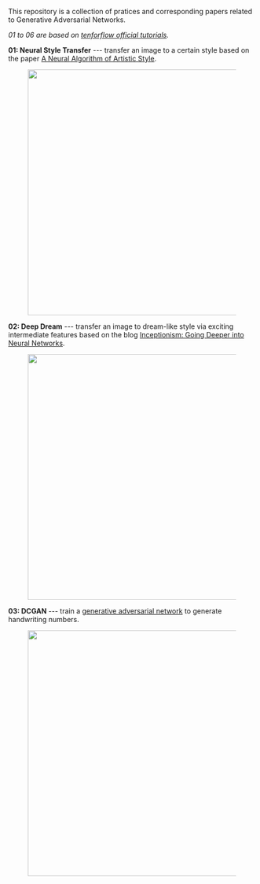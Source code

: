 This repository is a collection of pratices and corresponding papers related to Generative Adversarial Networks. 

*01 to 06 are based on [tenforflow official tutorials](https://www.tensorflow.org/tutorials/generative/style_transfer).*

**01: Neural Style Transfer** --- transfer an image to a certain style based on the paper [A Neural Algorithm of Artistic Style](https://arxiv.org/abs/1508.06576).

<figure>
<img src="https://tensorflow.org/tutorials/generative/images/stylized-image.png" style="width: 500px;"/>
</figure>

**02: Deep Dream** --- transfer an image to dream-like style via exciting intermediate features based on the blog [Inceptionism: Going Deeper into Neural Networks](https://ai.googleblog.com/2015/06/inceptionism-going-deeper-into-neural.html).

<figure>
<img src="https://www.tensorflow.org/tutorials/generative/images/dogception.png"  width="500px"/>
</figure>

**03: DCGAN** --- train a [generative adversarial network](https://arxiv.org/pdf/1511.06434.pdf) to generate handwriting numbers.

<figure>
<img src="https://tensorflow.org/images/gan/dcgan.gif" width="500px"/>
</figure>